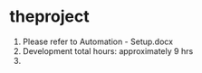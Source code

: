 # theproject
1. Please refer to Automation - Setup.docx
2. Development total hours: approximately 9 hrs
3. 
